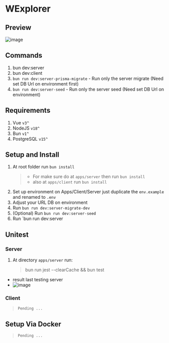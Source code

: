 # WExplorer
## Preview 
![image](https://github.com/user-attachments/assets/f02a4fe0-a772-4b15-b0ef-5752b2b367d6)


## Commands

1. bun dev:server
2. bun dev:client
3. `bun run dev:server-prisma-migrate` - Run only the server migrate (Need set DB Url on environment first)
4. `bun run dev:server-seed` - Run only the server seed (Need set DB Url on environment)

## Requirements

1. Vue `v3^`
2. NodeJS `v18^`
3. Bun `v1^`
4. PostgreSQL `v15^`

## Setup and Install

1. At root folder run `bun install`
   > - For make sure do at `apps/server` then run `bun install`
   > - also at `apps/client` run `bun install`
2. Set up environment on Apps/Client/Server just duplicate the `env.example` and renamed to `.env`
3. Adjust your URL DB on environment
4. Run `bun run dev:server-migrate-dev`
5. (Optional) Run `bun run dev:server-seed`
6. Run `bun run dev:server

## Unitest

### Server

1. At directory `apps/server` run:
   > bun run jest --clearCache && bun test
- result last testing server
- ![image](https://github.com/user-attachments/assets/c03a45c1-ea65-4548-8c03-3c54d7dea12d)


### Client

> `Pending ...`

## Setup Via Docker
> `Pending ...`




